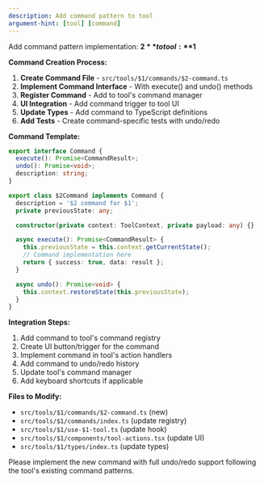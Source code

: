 ```yaml
---
description: Add command pattern to tool
argument-hint: [tool] [command]
---
```


Add command pattern implementation: **$2** to tool: **$1**

**Command Creation Process:**
1. **Create Command File** - `src/tools/$1/commands/$2-command.ts`
2. **Implement Command Interface** - With execute() and undo() methods
3. **Register Command** - Add to tool's command manager
4. **UI Integration** - Add command trigger to tool UI
5. **Update Types** - Add command to TypeScript definitions
6. **Add Tests** - Create command-specific tests with undo/redo

**Command Template:**
```typescript
export interface Command {
  execute(): Promise<CommandResult>;
  undo(): Promise<void>;
  description: string;
}

export class $2Command implements Command {
  description = '$2 command for $1';
  private previousState: any;

  constructor(private context: ToolContext, private payload: any) {}

  async execute(): Promise<CommandResult> {
    this.previousState = this.context.getCurrentState();
    // Command implementation here
    return { success: true, data: result };
  }

  async undo(): Promise<void> {
    this.context.restoreState(this.previousState);
  }
}
```

**Integration Steps:**
1. Add command to tool's command registry
2. Create UI button/trigger for the command
3. Implement command in tool's action handlers
4. Add command to undo/redo history
5. Update tool's command manager
6. Add keyboard shortcuts if applicable

**Files to Modify:**
- `src/tools/$1/commands/$2-command.ts` (new)
- `src/tools/$1/commands/index.ts` (update registry)
- `src/tools/$1/use-$1-tool.ts` (update hook)
- `src/tools/$1/components/tool-actions.tsx` (update UI)
- `src/tools/$1/types/index.ts` (update types)

Please implement the new command with full undo/redo support following the tool's existing command patterns.